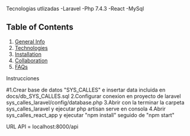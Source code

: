 Tecnologias utlizadas
-Laravel
-Php 7.4.3
-React
-MySql
## Table of Contents
1. [General Info](#general-info)
2. [Technologies](#technologies)
3. [Installation](#installation)
4. [Collaboration](#collaboration)
5. [FAQs](#faqs)

Instrucciones

#1.Crear base de datos "SYS_CALLES" e insertar data incluida en docs/db_SYS_CALLES.sql
2.Configurar conexion en proyecto de laravel sys_calles_laravel/config/database.php
3.Abrir con la terminar la carpeta sys_calles_laravel y ejecutar php artisan serve en consola
4.Abrir sys_calles_react_app y ejecutar "npm install" seguido de "npm start"


URL API = localhost:8000/api
 
